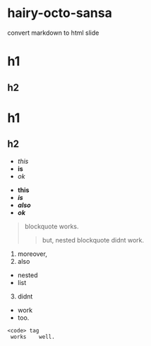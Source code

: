 # hairy-octo-sansa
convert markdown to html slide

h1
===
h2
---
# h1
## h2
- _this_
- __is__
- *ok*

* **this**
* **_is_**
* __*also*__
* ***ok***

> blockquote works.
> > but,
> > nested blockquote
> didnt work.
1. moreover,
2. also
  - nested
  - list
3. didnt
  * work
  * too.

```
<code> tag
 works    well.
```

